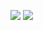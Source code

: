 <a href="mailto://jeyraof+github@gmail.com"><img src="https://img.shields.io/badge/Email-EA4335?style=flat&logo=gmail&logoColor=white"/></a> 
<a href="https://twitter.com/_jeyraof"><img src="https://img.shields.io/badge/Twitter-1DA1F2?style=flat&logo=twitter&logoColor=white"/></a> 

<!--
### Hi there 👋

- 🔭 I’m currently working on [@dunamu](https://github.com/dunamu) as backend teamlead.
- 🌱 I’m currently learning backend engineering and operating platform.
- 😍 I'm currently interested in [Kotlin](https://kotlinlang.org/), [Rust](https://www.rust-lang.org/) and [Go](https://golang.org/).
  - 😋 In past, [Python](https://www.python.org/), [Ruby](https://www.ruby-lang.org/) and [TypeScript](https://www.typescriptlang.org/).
-->

<!--
**jeyraof/jeyraof** is a ✨ _special_ ✨ repository because its `README.md` (this file) appears on your GitHub profile.

Here are some ideas to get you started:

- 🔭 I’m currently working on ...
- 🌱 I’m currently learning ...
- 👯 I’m looking to collaborate on ...
- 🤔 I’m looking for help with ...
- 💬 Ask me about ...
- 📫 How to reach me: ...
- 😄 Pronouns: ...
- ⚡ Fun fact: ...
-->
